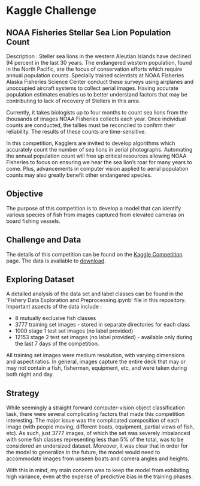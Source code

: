 # Kaggle Challenge

## NOAA Fisheries Stellar Sea Lion Population Count

Description : Steller sea lions in the western Aleutian Islands have declined 94 percent in the last 30 years. The endangered western population, found in the North Pacific, are the focus of conservation efforts which require annual population counts. Specially trained scientists at NOAA Fisheries Alaska Fisheries Science Center conduct these surveys using airplanes and unoccupied aircraft systems to collect aerial images. Having accurate population estimates enables us to better understand factors that may be contributing to lack of recovery of Stellers in this area.

Currently, it takes biologists up to four months to count sea lions from the thousands of images NOAA Fisheries collects each year. Once individual counts are conducted, the tallies must be reconciled to confirm their reliability. The results of these counts are time-sensitive.

In this competition, Kagglers are invited to develop algorithms which accurately count the number of sea lions in aerial photographs. Automating the annual population count will free up critical resources allowing NOAA Fisheries to focus on ensuring we hear the sea lion’s roar for many years to come. Plus, advancements in computer vision applied to aerial population counts may also greatly benefit other endangered species.

## Objective
The purpose of this competition is to develop a model that can identify various species of fish from images captured from elevated cameras on board fishing vessels.

## Challenge and Data
The details of this competition can be found on the [Kaggle Competition](https://www.kaggle.com/c/the-nature-conservancy-fisheries-monitoring) page. The data is available to [download](https://www.kaggle.com/c/the-nature-conservancy-fisheries-monitoring/data).

## Exploring Dataset
A detailed analysis of the data set and label classes can be found in the 'Fishery Data Exploration and Preprocessing.ipynb' file in this repository. Important aspects of the data include :

- 8 mutually exclusive fish classes
- 3777 training set images - stored in separate directories for each class
- 1000 stage 1 test set images (no label provided)
- 12153 stage 2 test set images (no label provided) - available only during the last 7 days of the competition.

All training set images were medium resolution, with varying dimensions and aspect ratios. In general, images capture the entire deck that may or may not contain a fish, fisherman, equipment, etc, and were taken during both night and day.

## Strategy
While seemingly a straight forward computer-vision object classification task, there were several complicating factors that made this competition interesting. The major issue was the complicated composition of each image (with people moving, different boats, equipment, partial views of fish, etc). As such, just 3777 images, of which the set was severely imbalanced with some fish classes representing less than 5% of the total, was to be considered an undersized dataset. Moreover, it was clear that in order for the model to generalize in the future, the model would need to accommodate images from unseen boats and camera angles and heights.

With this in mind, my main concern was to keep the model from exhibiting high variance, even at the expense of predictive bias in the training phases.



